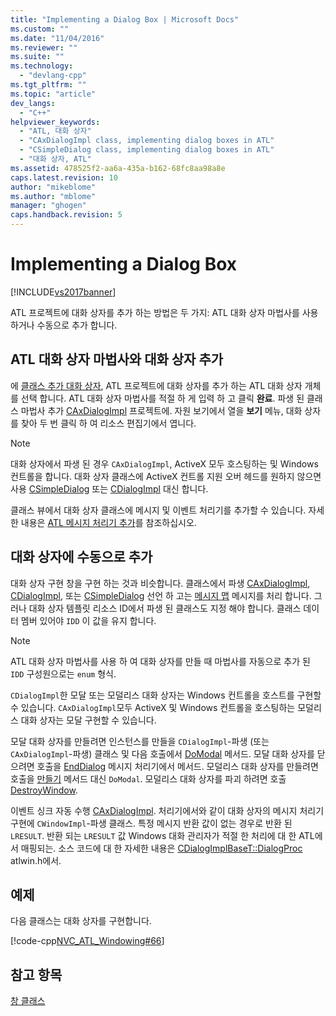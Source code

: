 ```yaml
---
title: "Implementing a Dialog Box | Microsoft Docs"
ms.custom: ""
ms.date: "11/04/2016"
ms.reviewer: ""
ms.suite: ""
ms.technology: 
  - "devlang-cpp"
ms.tgt_pltfrm: ""
ms.topic: "article"
dev_langs: 
  - "C++"
helpviewer_keywords: 
  - "ATL, 대화 상자"
  - "CAxDialogImpl class, implementing dialog boxes in ATL"
  - "CSimpleDialog class, implementing dialog boxes in ATL"
  - "대화 상자, ATL"
ms.assetid: 478525f2-aa6a-435a-b162-68fc8aa98a8e
caps.latest.revision: 10
author: "mikeblome"
ms.author: "mblome"
manager: "ghogen"
caps.handback.revision: 5
---
```

# Implementing a Dialog Box
[!INCLUDE[vs2017banner](../assembler/inline/includes/vs2017banner.md)]

ATL 프로젝트에 대화 상자를 추가 하는 방법은 두 가지: ATL 대화 상자 마법사를 사용 하거나 수동으로 추가 합니다.  
  
## ATL 대화 상자 마법사와 대화 상자 추가  
 에  [클래스 추가 대화 상자](../ide/add-class-dialog-box.md), ATL 프로젝트에 대화 상자를 추가 하는 ATL 대화 상자 개체를 선택 합니다.  ATL 대화 상자 마법사를 적절 하 게 입력 하 고 클릭  **완료**.  파생 된 클래스 마법사 추가  [CAxDialogImpl](../atl/reference/caxdialogimpl-class.md) 프로젝트에.  자원 보기에서 열을  **보기** 메뉴, 대화 상자를 찾아 두 번 클릭 하 여 리소스 편집기에서 엽니다.  
  
> [!NOTE]
>  대화 상자에서 파생 된 경우 `CAxDialogImpl`, ActiveX 모두 호스팅하는 및 Windows 컨트롤을 합니다.  대화 상자 클래스에 ActiveX 컨트롤 지원 오버 헤드를 원하지 않으면 사용  [CSimpleDialog](../atl/reference/csimpledialog-class.md) 또는  [CDialogImpl](../atl/reference/cdialogimpl-class.md) 대신 합니다.  
  
 클래스 뷰에서 대화 상자 클래스에 메시지 및 이벤트 처리기를 추가할 수 있습니다.  자세한 내용은 [ATL 메시지 처리기 추가](../atl/adding-an-atl-message-handler.md)를 참조하십시오.  
  
## 대화 상자에 수동으로 추가  
 대화 상자 구현 창을 구현 하는 것과 비슷합니다.  클래스에서 파생  [CAxDialogImpl](../atl/reference/caxdialogimpl-class.md),  [CDialogImpl](../atl/reference/cdialogimpl-class.md), 또는  [CSimpleDialog](../atl/reference/csimpledialog-class.md) 선언 하 고는  [메시지 맵](../atl/message-maps-atl.md) 메시지를 처리 합니다.  그러나 대화 상자 템플릿 리소스 ID에서 파생 된 클래스도 지정 해야 합니다.  클래스 데이터 멤버 있어야 `IDD` 이 값을 유지 합니다.  
  
> [!NOTE]
>  ATL 대화 상자 마법사를 사용 하 여 대화 상자를 만들 때 마법사를 자동으로 추가 된 `IDD` 구성원으로는 `enum` 형식.  
  
 `CDialogImpl`한 모달 또는 모덜리스 대화 상자는 Windows 컨트롤을 호스트를 구현할 수 있습니다.  `CAxDialogImpl`모두 ActiveX 및 Windows 컨트롤을 호스팅하는 모덜리스 대화 상자는 모달 구현할 수 있습니다.  
  
 모달 대화 상자를 만들려면 인스턴스를 만들을 `CDialogImpl`\-파생 \(또는 `CAxDialogImpl`\-파생\) 클래스 및 다음 호출에서  [DoModal](../Topic/CDialogImpl::DoModal.md) 메서드.  모달 대화 상자를 닫으려면 호출을  [EndDialog](../Topic/CDialogImpl::EndDialog.md) 메시지 처리기에서 메서드.  모덜리스 대화 상자를 만들려면 호출을  [만들기](../Topic/CDialogImpl::Create.md) 메서드 대신 `DoModal`.  모덜리스 대화 상자를 파괴 하려면 호출  [DestroyWindow](../Topic/CDialogImpl::DestroyWindow.md).  
  
 이벤트 싱크 자동 수행  [CAxDialogImpl](../atl/reference/caxdialogimpl-class.md).  처리기에서와 같이 대화 상자의 메시지 처리기 구현에 `CWindowImpl`\-파생 클래스.  특정 메시지 반환 값이 없는 경우로 반환 된 `LRESULT`.  반환 되는 `LRESULT` 값 Windows 대화 관리자가 적절 한 처리에 대 한 ATL에서 매핑되는.  소스 코드에 대 한 자세한 내용은  [CDialogImplBaseT::DialogProc](../Topic/CDialogImpl::DialogProc.md) atlwin.h에서.  
  
## 예제  
 다음 클래스는 대화 상자를 구현합니다.  
  
 [!code-cpp[NVC_ATL_Windowing#66](../atl/codesnippet/CPP/implementing-a-dialog-box_1.h)]  
  
## 참고 항목  
 [창 클래스](../atl/atl-window-classes.md)